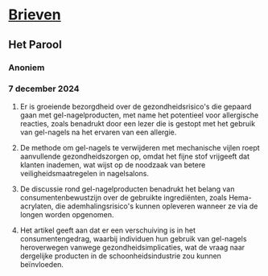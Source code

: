 # [Brieven](https://advance.lexis.com/api/document?collection=news&id=urn:contentItem:6DKG-R6M1-JC8X-61VF-00000-00&context=1519360)
## Het Parool
### Anoniem
### 7 december 2024
1. Er is groeiende bezorgdheid over de gezondheidsrisico's die gepaard gaan met gel-nagelproducten, met name het potentieel voor allergische reacties, zoals benadrukt door een lezer die is gestopt met het gebruik van gel-nagels na het ervaren van een allergie.

2. De methode om gel-nagels te verwijderen met mechanische vijlen roept aanvullende gezondheidszorgen op, omdat het fijne stof vrijgeeft dat klanten inademen, wat wijst op de noodzaak van betere veiligheidsmaatregelen in nagelsalons.

3. De discussie rond gel-nagelproducten benadrukt het belang van consumentenbewustzijn over de gebruikte ingrediënten, zoals Hema-acrylaten, die ademhalingsrisico's kunnen opleveren wanneer ze via de longen worden opgenomen.

4. Het artikel geeft aan dat er een verschuiving is in het consumentengedrag, waarbij individuen hun gebruik van gel-nagels heroverwegen vanwege gezondheidsimplicaties, wat de vraag naar dergelijke producten in de schoonheidsindustrie zou kunnen beïnvloeden.